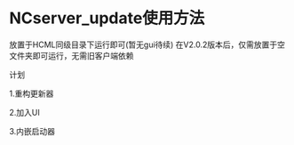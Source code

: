 # NCserver_update使用方法  

放置于HCML同级目录下运行即可(暂无gui待续)
在V2.0.2版本后，仅需放置于空文件夹即可运行，无需旧客户端依赖

计划

1.重构更新器

2.加入UI

3.内嵌启动器
